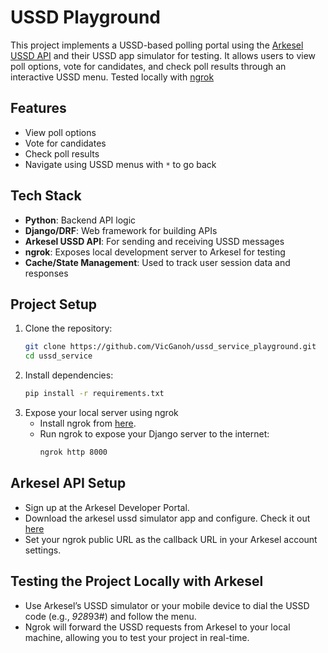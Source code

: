 # USSD Playground

This project implements a USSD-based polling portal using the [Arkesel USSD API](https://developers.arkesel.com/) and their USSD app simulator for testing. It allows users to view poll options, vote for candidates, and check poll results through an interactive USSD menu.
Tested locally with [ngrok](https://www.ngrok.com)

## Features
- View poll options
- Vote for candidates
- Check poll results
- Navigate using USSD menus with `*` to go back

## Tech Stack
- **Python**: Backend API logic
- **Django/DRF**: Web framework for building APIs
- **Arkesel USSD API**: For sending and receiving USSD messages
- **ngrok**: Exposes local development server to Arkesel for testing
- **Cache/State Management**: Used to track user session data and responses

## Project Setup

1. Clone the repository:
   ```bash
   git clone https://github.com/VicGanoh/ussd_service_playground.git
   cd ussd_service

2. Install dependencies:
   ```bash
   pip install -r requirements.txt

3. Expose your local server using ngrok
   - Install ngrok from [here](https://www.ngrok.com).
   - Run ngrok to expose your Django server to the internet:
     ```bash
     ngrok http 8000

## Arkesel API Setup
- Sign up at the Arkesel Developer Portal.
- Download the arkesel ussd simulator app and configure. Check it out [here](https://developers.arkesel.com/#tag/Overview)
- Set your ngrok public URL as the callback URL in your Arkesel account settings.

## Testing the Project Locally with Arkesel
- Use Arkesel’s USSD simulator or your mobile device to dial the USSD code (e.g., *928*93#) and follow the menu.
- Ngrok will forward the USSD requests from Arkesel to your local machine, allowing you to test your project in real-time.
